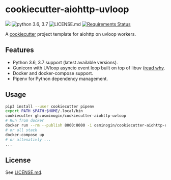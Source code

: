 cookiecutter-aiohttp-uvloop
===========================
[![](https://img.shields.io/github/release/osminogin/cookiecutter-aiohttp-uvloop.svg?style=flat)](https://github.com/osminogin/cookiecutter-aiohttp-uvloop/releases/latest) ![python 3.6, 3.7](https://img.shields.io/badge/python-3.6,%203.7-green.svg?style=flat) ![LICENSE.md](https://img.shields.io/badge/license-MIT-green.svg) [![Requirements Status](https://requires.io/github/osminogin/cookiecutter-aiohttp-uvloop/requirements.svg?branch=master)](https://requires.io/github/osminogin/cookiecutter-aiohttp-uvloop/requirements/?branch=master)

A [cookiecutter](https://github.com/audreyr/cookiecutter) project template for aiohttp on uvloop workers.

Features
--------
- Python 3.6, 3.7 support (latest available versions).
- Gunicorn with UVloop asyncio event loop built on top of libuv ([read why](http://magic.io/blog/uvloop-blazing-fast-python-networking/).
- Docker and docker-compose support.
- Pipenv for Python dependency management.

Usage
-----

```bash
pip3 install --user cookiecutter pipenv
export PATH $PATH:$HOME/.local/bin
cookiecutter gh:osminogin/cookiecutter-aiohttp-uvloop
# Run from docker
docker run --rm --publish 8000:8000 -i osminogin/cookiecutter-aiohttp-uvloop
# or all stack
docker-compose up
# or altenativly ...
...
```

License
-------

See [LICENSE.md](https://github.com/osminogin/cookiecutter-aiohttp-uvloop/blob/master/LICENSE.md).
